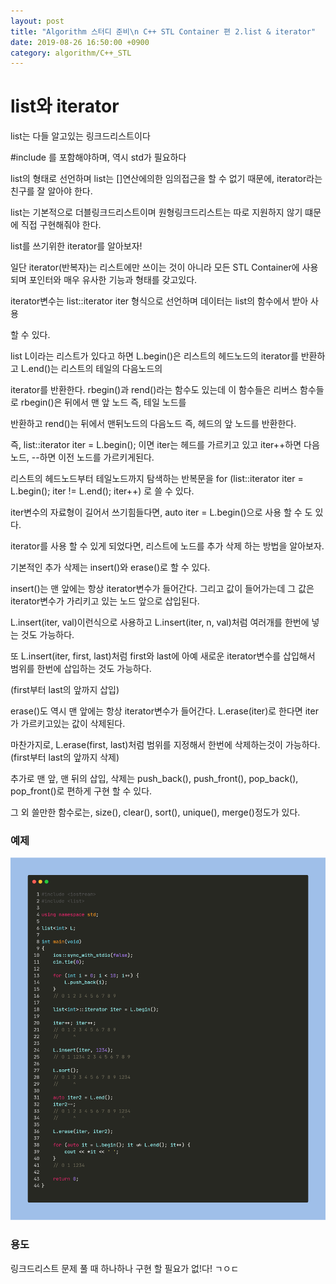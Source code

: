```yaml
---
layout: post
title: "Algorithm 스터디 준비\n C++ STL Container 편 2.list & iterator"
date: 2019-08-26 16:50:00 +0900
category: algorithm/C++_STL
---
```


# list와 iterator

list는 다들 알고있는 링크드리스트이다

#include <list>를 포함해야하며, 역시 std가 필요하다

list<T>의 형태로 선언하며 list는 []연산에의한 임의접근을 할 수 없기 때문에, iterator라는 친구를 잘 알아야 한다.

list는 기본적으로 더블링크드리스트이며 원형링크드리스트는 따로 지원하지 않기 떄문에 직접 구현해줘야 한다.



list를 쓰기위한 iterator를 알아보자!

일단 iterator(반복자)는 리스트에만 쓰이는 것이 아니라 모든 STL Container에 사용되며 포인터와 매우 유사한 기능과 형태를 갖고있다.

iterator변수는 list<T>::iterator iter 형식으로 선언하며 데이터는 list의 함수에서 받아 사용

할 수 있다.

list<int> L이라는 리스트가 있다고 하면 L.begin()은 리스트의 헤드노드의 iterator를 반환하고 L.end()는 리스트의 테일의 다음노드의

iterator를 반환한다. rbegin()과 rend()라는 함수도 있는데 이 함수들은 리버스 함수들로 rbegin()은 뒤에서 맨 앞 노드 즉, 테일 노드를

반환하고 rend()는 뒤에서 맨뒤노드의 다음노드 즉, 헤드의 앞 노드를 반환한다.

즉, list<int>::iterator iter = L.begin(); 이면 iter는 헤드를 가르키고 있고 iter++하면 다음 노드, --하면 이전 노드를 가르키게된다.

리스트의 헤드노드부터 테일노드까지 탐색하는 반복문을 for (list<int>::iterator iter = L.begin(); iter != L.end(); iter++) 로 쓸 수 있다.

iter변수의 자료형이 길어서 쓰기힘들다면,  auto iter = L.begin()으로 사용 할 수 도 있다.



iterator를 사용 할 수 있게 되었다면, 리스트에 노드를 추가 삭제 하는 방법을 알아보자.

기본적인 추가 삭제는 insert()와 erase()로 할 수 있다.

insert()는 맨 앞에는 항상 iterator변수가 들어간다. 그리고 값이 들어가는데 그 값은 iterator변수가 가리키고 있는 노드 앞으로 삽입된다.

L.insert(iter, val)이런식으로 사용하고 L.insert(iter, n, val)처럼 여러개를 한번에 넣는 것도 가능하다.

또 L.insert(iter, first, last)처럼 first와 last에 아예 새로운 iterator변수를 삽입해서 범위를 한번에 삽입하는 것도 가능하다.

(first부터 last의 앞까지 삽입)

erase()도 역시 맨 앞에는 항상 iterator변수가 들어간다. L.erase(iter)로 한다면 iter가 가르키고있는 값이 삭제된다.

마찬가지로, L.erase(first, last)처럼 범위를 지정해서 한번에 삭제하는것이 가능하다. (first부터 last의 앞까지 삭제)

추가로 맨 앞, 맨 뒤의 삽입, 삭제는 push_back(), push_front(), pop_back(), pop_front()로 편하게 구현 할 수 있다.

그 외 쓸만한 함수로는, size(), clear(), sort(), unique(), merge()정도가 있다.



### 예제

![list_iter](https://github.com/MingNine9999/MingNine9999.github.io/blob/main/_posts/img/list_iter.png?raw=true)


### 용도

링크드리스트 문제 풀 때 하나하나 구현 할 필요가 없!다! ㄱㅇㄷ